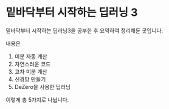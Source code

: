 # 밑바닥부터 시작하는 딥러닝 3

밑바닥부터 시작하는 딥러닝3을 공부한 후 요약하여 정리해둔 곳입니다.

내용은 

1. 미분 자동 계산
2. 자연스러운 코드
3. 고차 미분 계산
4. 신경망 만들기
5. DeZero을 사용한 딥러닝

이렇게 총 5가지로 나뉩니다.
